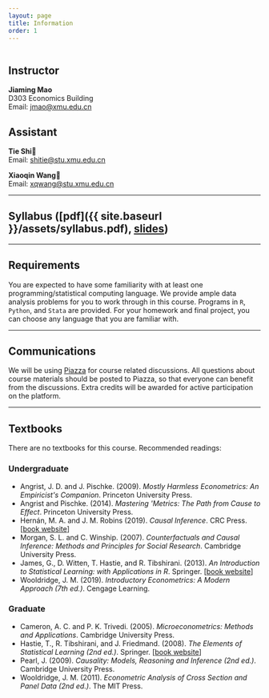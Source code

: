 ```yaml
---
layout: page
title: Information
order: 1
---
```

<p style="height: 1px"></p>

## Instructor
**Jiaming Mao**<br>
D303 Economics Building<br>
Email: <jmao@xmu.edu.cn>

## Assistant
**Tie Shi**<br>
Email: <shitie@stu.xmu.edu.cn>

**Xiaoqin Wang**<br>
Email: <xqwang@stu.xmu.edu.cn>

---

## Syllabus ([pdf]({{ site.baseurl }}/assets/syllabus.pdf), [slides](https://raw.githack.com/jiamingmao/data-analysis/master/Course%20Info/Course_Info.html))

---

## Requirements

You are expected to have some familiarity with at least one programming/statistical computing language. We provide ample data analysis problems for you to work through in this course. Programs in `R`, `Python`, and `Stata` are provided. For your homework and final project, you can choose any language that you are familiar with.

---

## Communications

We will be using [Piazza](https://piazza.com) for course related discussions. All questions about course materials should be posted to Piazza, so that everyone can benefit from the discussions. Extra credits will be awarded for active participation on the platform.

---

## Textbooks

There are no textbooks for this course. Recommended readings:

### Undergraduate
- Angrist, J. D. and J. Pischke. (2009). *Mostly Harmless Econometrics: An Empiricist's Companion*. Princeton University Press.
- Angrist and Pischke. (2014). *Mastering 'Metrics: The Path from Cause to Effect*. Princeton University Press.
- Hernán, M. A. and J. M. Robins (2019). *Causal Inference*. CRC Press. [[book website](https://www.hsph.harvard.edu/miguel-hernan/causal-inference-book)]
- Morgan, S. L. and C. Winship. (2007). *Counterfactuals and Causal Inference: Methods and Principles for Social Research*. Cambridge University Press.
- James, G., D. Witten, T. Hastie, and R. Tibshirani. (2013). *An Introduction to Statistical Learning: with Applications in R*. Springer. [[book website](http://www-bcf.usc.edu/~gareth/ISL/)]
- Wooldridge, J. M. (2019). *Introductory Econometrics: A Modern Approach (7th ed.)*. Cengage Learning.

### Graduate
- Cameron, A. C. and P. K. Trivedi. (2005). *Microeconometrics: Methods and Applications*. Cambridge University Press.
- Hastie, T., R. Tibshirani, and J. Friedmand. (2008). *The Elements of Statistical Learning (2nd ed.)*. Springer. [[book website](https://web.stanford.edu/~hastie/ElemStatLearn)]
- Pearl, J. (2009). *Causality: Models, Reasoning and Inference (2nd ed.)*. Cambridge University Press.
- Wooldridge, J. M. (2011). *Econometric Analysis of Cross Section and Panel Data (2nd ed.)*. The MIT Press.
